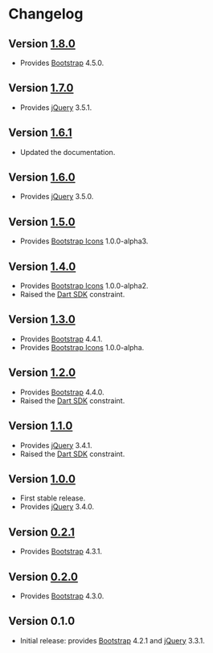 # Changelog

## Version [1.8.0](https://git.belin.io/cedx/bootstrap.dart/compare/v1.7.0...v1.8.0)
- Provides [Bootstrap](https://getbootstrap.com) 4.5.0.

## Version [1.7.0](https://git.belin.io/cedx/bootstrap.dart/compare/v1.6.1...v1.7.0)
- Provides [jQuery](https://jquery.com) 3.5.1.

## Version [1.6.1](https://git.belin.io/cedx/bootstrap.dart/compare/v1.6.0...v1.6.1)
- Updated the documentation.

## Version [1.6.0](https://git.belin.io/cedx/bootstrap.dart/compare/v1.5.0...v1.6.0)
- Provides [jQuery](https://jquery.com) 3.5.0.

## Version [1.5.0](https://git.belin.io/cedx/bootstrap.dart/compare/v1.4.0...v1.5.0)
- Provides [Bootstrap Icons](https://icons.getbootstrap.com) 1.0.0-alpha3.

## Version [1.4.0](https://git.belin.io/cedx/bootstrap.dart/compare/v1.3.0...v1.4.0)
- Provides [Bootstrap Icons](https://icons.getbootstrap.com) 1.0.0-alpha2.
- Raised the [Dart SDK](https://dart.dev/tools/sdk) constraint.

## Version [1.3.0](https://git.belin.io/cedx/bootstrap.dart/compare/v1.2.0...v1.3.0)
- Provides [Bootstrap](https://getbootstrap.com) 4.4.1.
- Provides [Bootstrap Icons](https://icons.getbootstrap.com) 1.0.0-alpha.

## Version [1.2.0](https://git.belin.io/cedx/bootstrap.dart/compare/v1.1.0...v1.2.0)
- Provides [Bootstrap](https://getbootstrap.com) 4.4.0.
- Raised the [Dart SDK](https://dart.dev/tools/sdk) constraint.

## Version [1.1.0](https://git.belin.io/cedx/bootstrap.dart/compare/v1.0.0...v1.1.0)
- Provides [jQuery](https://jquery.com) 3.4.1.
- Raised the [Dart SDK](https://dart.dev/tools/sdk) constraint.

## Version [1.0.0](https://git.belin.io/cedx/bootstrap.dart/compare/v0.2.1...v1.0.0)
- First stable release.
- Provides [jQuery](https://jquery.com) 3.4.0.

## Version [0.2.1](https://git.belin.io/cedx/bootstrap.dart/compare/v0.2.0...v0.2.1)
- Provides [Bootstrap](https://getbootstrap.com) 4.3.1.

## Version [0.2.0](https://git.belin.io/cedx/bootstrap.dart/compare/v0.1.0...v0.2.0)
- Provides [Bootstrap](https://getbootstrap.com) 4.3.0.

## Version 0.1.0
- Initial release: provides [Bootstrap](https://getbootstrap.com) 4.2.1 and [jQuery](https://jquery.com) 3.3.1.
